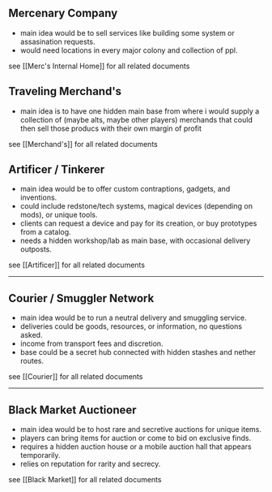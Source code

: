## Mercenary Company

- main idea would be to sell services like building some system or assasination requests.
- would need locations in every major colony and collection of ppl.


see [[Merc's Internal Home]] for all related documents



## Traveling Merchand's

- main idea is to have one hidden main base from where i would supply a collection of (maybe alts, maybe other players) merchands that could then sell those producs with their own margin of profit


see [[Merchand's]] for all related documents


## Artificer / Tinkerer

- main idea would be to offer custom contraptions, gadgets, and inventions.
- could include redstone/tech systems, magical devices (depending on mods), or unique tools.
- clients can request a device and pay for its creation, or buy prototypes from a catalog.
- needs a hidden workshop/lab as main base, with occasional delivery outposts.

see [[Artificer]] for all related documents

---

## Courier / Smuggler Network

- main idea would be to run a neutral delivery and smuggling service.
- deliveries could be goods, resources, or information, no questions asked.
- income from transport fees and discretion.
- base could be a secret hub connected with hidden stashes and nether routes.

see [[Courier]] for all related documents

---

## Black Market Auctioneer

- main idea would be to host rare and secretive auctions for unique items.
- players can bring items for auction or come to bid on exclusive finds.
- requires a hidden auction house or a mobile auction hall that appears temporarily.
- relies on reputation for rarity and secrecy.

see [[Black Market]] for all related documents



